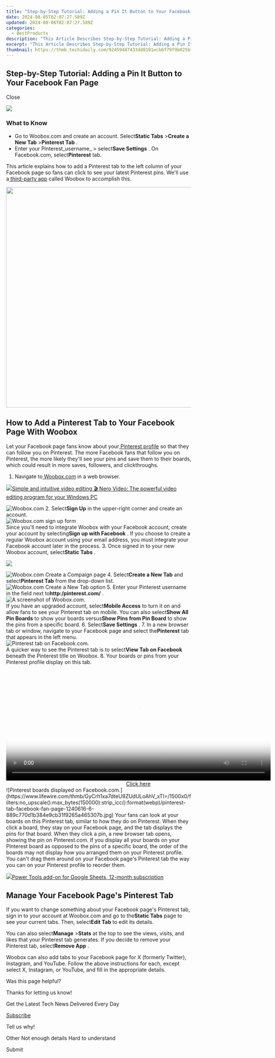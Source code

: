 ```yaml
---
title: "Step-by-Step Tutorial: Adding a Pin It Button to Your Facebook Fan Page"
date: 2024-08-05T02:07:27.589Z
updated: 2024-08-06T02:07:27.589Z
categories:
  - BestProducts
description: "This Article Describes Step-by-Step Tutorial: Adding a Pin It Button to Your Facebook Fan Page"
excerpt: "This Article Describes Step-by-Step Tutorial: Adding a Pin It Button to Your Facebook Fan Page"
thumbnail: https://thmb.techidaily.com/92459487433dd8191ecb6f79f9b025b7d93038fc1418a5a54e50bbd98af412de.jpg
---
```


## Step-by-Step Tutorial: Adding a Pin It Button to Your Facebook Fan Page

Close 

<!-- affiliate ads begin -->
<a href="https://shop.systoolsgroup.com/affiliate.php?ACCOUNT=SYSTOOBY&AFFILIATE=108875&PATH=https%3A%2F%2Fwww.systoolsgroup.com%3FAFFILIATE%3D108875%26RESOURCE%3DSysTools%2BOST%2BRecovery"><img src="https://www.systoolsgroup.com/box/ost-recovery.png" border="0"></a>
<!-- affiliate ads end -->
###  What to Know

* Go to Woobox.com and create an account. Select**Static Tabs** \>**Create a New Tab** \>**Pinterest Tab** .
* Enter your Pinterest_username_ \> select**Save Settings** . On Facebook.com, select**Pinterest** tab.

 This article explains how to add a Pinterest tab to the left column of your Facebook page so fans can click to see your latest Pinterest pins. We'll use a[ third-party app](https://www.lifewire.com/what-is-a-third-party-app-4154068) called Woobox to accomplish this.

<!-- affiliate ads begin -->
<a href="https://appsumo.8odi.net/c/5597632/2068411/7443" target="_top" id="2068411"><img src="//a.impactradius-go.com/display-ad/7443-2068411" border="0" alt="" width="1200" height="600"/></a><img height="0" width="0" src="https://appsumo.8odi.net/i/5597632/2068411/7443" style="position:absolute;visibility:hidden;" border="0" />
<!-- affiliate ads end -->
##  How to Add a Pinterest Tab to Your Facebook Page With Woobox 

 Let your Facebook page fans know about your[ Pinterest profile](https://www.lifewire.com/how-to-use-pinterest-3486578) so that they can follow you on Pinterest. The more Facebook fans that follow you on Pinterest, the more likely they'll see your pins and save them to their boards, which could result in more saves, followers, and clickthroughs.

1. Navigate to[ Woobox.com](https://woobox.com/) in a web browser.  
<!-- affiliate ads begin -->
<a href="https://store.nero.com/order/checkout.php?PRODS=42296685&QTY=1&AFFILIATE=108875&CART=1"><img src="http://cdnwww.nero.com/nero-com-wAssets/img/banners/2022/video-pp/ScreenshotSlider/Nero-Video-Advanced-editing.JPG" border="0">Simple and intuitive video editing
🎬 Nero Video:
The powerful video editing program for your Windows PC</a>
<!-- affiliate ads end -->
![Woobox.com](https://www.lifewire.com/thmb/MevuWX8GvPzlY9JjmSPkvnLzgII=/1500x0/filters:no_upscale():max_bytes(150000):strip_icc():format(webp)/pinterest-tab-facebook-fan-page-1240616-1-8c0f5020288441d7b093cdf41c78724d.jpg)
2. Select**Sign Up** in the upper-right corner and create an account.  
![Woobox.com sign up form](https://www.lifewire.com/thmb/SmMVLu20mrFLokvts2hsyjFlk9U=/1500x0/filters:no_upscale():max_bytes(150000):strip_icc():format(webp)/pinterest-tab-facebook-fan-page-1240616-2-c3adc642dab3492aa07a3401709cbce5.jpg)  
 Since you'll need to integrate Woobox with your Facebook account, create your account by selecting**Sign up with Facebook** . If you choose to create a regular Woobox account using your email address, you must integrate your Facebook account later in the process.
3. Once signed in to your new Woobox account, select**Static Tabs** .  
<!-- affiliate ads begin -->
<a href="https://shop.systoolsgroup.com/affiliate.php?ACCOUNT=SYSTOOBY&AFFILIATE=108875&PATH=https%3A%2F%2Fwww.systoolsgroup.com%3FAFFILIATE%3D108875%26RESOURCE%3DSysTools%2BSQL%2BRecovery"><img src="https://www.systoolsgroup.com/box/sql-recovery.png" border="0"></a>
<!-- affiliate ads end -->
![Woobox.com Create a Compaign page](https://www.lifewire.com/thmb/hHvFInqVZ96kpbzbijdORpmMpRM=/1500x0/filters:no_upscale():max_bytes(150000):strip_icc():format(webp)/pinterest-tab-facebook-fan-page-1240616-3-5bac5b9c811c4778b57c32ba912878b1.jpg)
4. Select**Create a New Tab** and select**Pinterest Tab** from the drop-down list.  
![Woobox.com Create a New Tab option](https://www.lifewire.com/thmb/bXc_Xh5gOHICPM6FMiludeZLTjM=/1500x0/filters:no_upscale():max_bytes(150000):strip_icc():format(webp)/pinterest-tab-facebook-fan-page-1240616-4-ca4cab264d774d13a486f6a76ac97f35.jpg)
5. Enter your Pinterest username in the field next to**http:/pinterest.com/** .  
![A screenshot of Woobox.com.](https://www.lifewire.com/thmb/g0XuG8IF6LY46TyK6HYISPGzqxA=/1500x0/filters:no_upscale():max_bytes(150000):strip_icc():format(webp)/pinterest-tab-facebook-fan-page-1240616-5-ca1fd1a69eff4dc69749221fb8a75b30.jpg)  
 If you have an upgraded account, select**Mobile Access** to turn it on and allow fans to see your Pinterest tab on mobile. You can also select**Show All Pin Boards** to show your boards versus**Show Pins from Pin Board** to show the pins from a specific board.
6. Select**Save Settings** .
7. In a new browser tab or window, navigate to your Facebook page and select the**Pinterest** tab that appears in the left menu.  
![Pinterest tab on Facebook.com.](https://www.lifewire.com/thmb/Y03oS-jllkkMOjPo-ultRjUikck=/1500x0/filters:no_upscale():max_bytes(150000):strip_icc():format(webp)/ScreenShot2019-07-25at12.11.27PM-31443931e17c485180e144635c76a492.jpg)  
 A quicker way to see the Pinterest tab is to select**View Tab on Facebook** beneath the Pinterest title on Woobox.
8. Your boards or pins from your Pinterest profile display on this tab.  
<!-- affiliate ads begin -->
<span id="1993650">
					<video width="720" height="300" style="cursor:pointer"
           poster="//a.impactradius-go.com/display-clicktoplayimage/1993650.jpeg"
           onclick="if(!this.playClicked){this.play();this.setAttribute('controls',true);this.playClicked=true;}">
	   <source src="//a.impactradius-go.com/display-ad/22993-1993650">
	   <img src="//a.impactradius-go.com/display-clicktoplayimage/1993650.jpeg" style="border: none; height: 100%; width: 100%; object-fit: contain">
	</video>
	<div style="width:720px;text-align:center"><a href="javascript:window.open(decodeURIComponent('https%3A%2F%2Fhomestyler.sjv.io%2Fc%2F5597632%2F1993650%2F22993'), '_blank');void(0);">Click here</a></div>
</span>
<img height="0" width="0" src="https://imp.pxf.io/i/5597632/1993650/22993" style="position:absolute;visibility:hidden;" border="0" />
<!-- affiliate ads end -->
![Pinterest boards displayed on Facebook.com.](https://www.lifewire.com/thmb/GyCrh1xa7dteU9ZUdULoAhV_xTI=/1500x0/filters:no_upscale():max_bytes(150000):strip_icc():format(webp)/pinterest-tab-facebook-fan-page-1240616-6-889c770d1b384e9cb31f9265a465307b.jpg)  
 Your fans can look at your boards on this Pinterest tab, similar to how they do on Pinterest. When they click a board, they stay on your Facebook page, and the tab displays the pins for that board.  
 When they click a pin, a new browser tab opens, showing the pin on Pinterest.com.  
 If you display all your boards on your Pinterest board as opposed to the pins of a specific board, the order of the boards may not display how you arranged them on your Pinterest profile. You can't drag them around on your Facebook page's Pinterest tab the way you can on your Pinterest profile to reorder them.

<!-- affiliate ads begin -->
<a href="https://secure.2checkout.com/order/checkout.php?PRODS=4721564&QTY=1&AFFILIATE=108875&CART=1"><img src="https://secure.avangate.com/images/merchant/c14a8df1e1b4d5297e9cb30cb34d5a00/products/copy_power-tools-48.png" border="0">Power Tools add-on for Google Sheets, 12-month subscription</a>
<!-- affiliate ads end -->
##  Manage Your Facebook Page's Pinterest Tab 

 If you want to change something about your Facebook page's Pinterest tab, sign in to your account at Woobox.com and go to the**Static Tabs** page to see your current tabs. Then, select**Edit Tab** to edit its details.

 You can also select**Manage** \>**Stats** at the top to see the views, visits, and likes that your Pinterest tab generates. If you decide to remove your Pinterest tab, select**Remove App** .

 Woobox can also add tabs to your Facebook page for X (formerly Twitter), Instagram, and YouTube. Follow the above instructions for each, except select X, Instagram, or YouTube, and fill in the appropriate details.

Was this page helpful?

Thanks for letting us know!

 Get the Latest Tech News Delivered Every Day

[ Subscribe ](https://www.lifewire.com/#) 

Tell us why!

 Other  Not enough details  Hard to understand 

 Submit 

<ins class="adsbygoogle"
     style="display:block"
     data-ad-format="autorelaxed"
     data-ad-client="ca-pub-7571918770474297"
     data-ad-slot="1223367746"></ins>



<ins class="adsbygoogle"
     style="display:block"
     data-ad-client="ca-pub-7571918770474297"
     data-ad-slot="8358498916"
     data-ad-format="auto"
     data-full-width-responsive="true"></ins>
